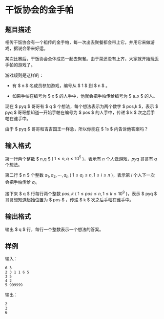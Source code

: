 # 干饭协会的金手帕

## 题目描述

相传干饭协会有一个祖传的金手帕，每一次出去聚餐都会带上它，并用它来做游戏，据说会带来好运。

某次比赛后，干饭协会全体成员一起去聚餐。由于菜还没有上齐，大家就开始玩丢手帕的游戏了。

游戏规则是这样的：

* 有  $ n $ 名成员参加游戏，编号从 $ 1 $ 到 $ n $ 。

* 如果手帕在编号为 $ x $ 的人手中，他就会把手帕传给编号为 $ a_x $ 的人。

现在 $ pyq $ 哥哥有 $ q $ 个想法，每个想法表示为两个数字 $ pos,k $，表示 $ pyq $ 哥哥想知道一开始手帕在编号为 $ pos $ 的人手中，传递 $ k $ 次之后手帕在谁手中。

由于 $ pyq $ 哥哥和吉吉国王一样急，所以你能在 $ 1s $ 内告诉他答案吗？

## 输入格式

第一行两个整数 $ n,q $ ( $1 \leqslant n, q \leqslant {10}^5$ )，表示有 $n$ 个人做游戏，$pyq$ 哥哥有 $q$ 个想法。

第二行 $ n $ 个整数 $a_1, a_2, \cdots, a_n$ ( $1 \leqslant a_i \leqslant n, 1 \leqslant i \leqslant n$ )，表示第 $i$ 个人下一次会把手帕传给 $a_i$。

接下来 $ q $ 行每行两个整数 $pos,k$ ( $1 \leqslant pos \leqslant n,1 \leqslant k \leqslant {10}^9$ )，表示 $ pyq $ 哥哥想知道起始位置为 $ pos $ ，传递 $ k $ 次之后手帕在谁手中。

## 输出格式

输出 $ q $ 行，每行一个整数表示一个想法的答案。

## 样例

输入：

```
6 3
2 3 1 1 6 5
3 5
4 2
5 999999
```

输出：

```
2
2
6
```
